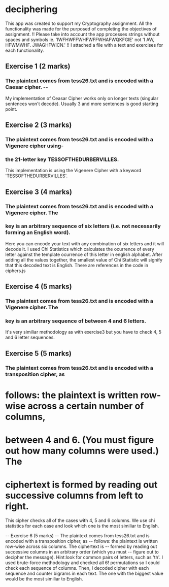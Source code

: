 # deciphering
This app was created to support my Cryptography assignment. All the functionality was made for the purposed of completing the objectives of assignment.
!! Please take into account the app processes strings without spaces and symbols ie. 'IWFHWFFWHFWFFWHAFWQKFGIE' not 'I AW, HFWMWHF. JWAGHFWICN.'
!! I attached a file with a text and exercises for each functionality.

## Exercise 1 (2 marks)
### The plaintext comes from tess26.txt and is encoded with a Caesar cipher. --
My implementation of Ceasar Cipher works only on longer texts (singular sentences won't decode). Usually 3 and more sentences is good starting point.

## Exercise 2 (3 marks)
### The plaintext comes from tess26.txt and is encoded with a Vigenere cipher using-
### the 21-letter key TESSOFTHEDURBERVILLES.
This implementation is using the Vigenere Cipher with a keyword 'TESSOFTHEDURBERVILLES'.

## Exercise 3 (4 marks) 
### The plaintext comes from tess26.txt and is encoded with a Vigenere cipher. The
### key is an arbitrary sequence of six letters (i.e. not necessarily forming an English word).
Here you can encode your text with any combination of six letters and it will decode it.
I used Chi Statistics which calculates the ocurrence of every letter against the template ocurrence of this letter in english alphabet.
After adding all the values together, the smallest value of Chi Statistic will signify that this decoded text is English.
There are references in the code in ciphers.js

## Exercise 4 (5 marks)
### The plaintext comes from tess26.txt and is encoded with a Vigenere cipher. The
### key is an arbitrary sequence of between 4 and 6 letters. 
It's very similiar methodology as with exercise3 but you have to check 4, 5 and 6 letter sequences.

## Exercise 5 (5 marks)
### The plaintext comes from tess26.txt and is encoded with a transposition cipher, as
# follows: the plaintext is written row-wise across a certain number of columns, 
# between 4 and 6. (You must figure out how many columns were used.) The
# ciphertext is formed by reading out successive columns from left to right.
This cipher checks all of the cases with 4, 5 and 6 columns. We use chi statistics for each case and 
look which one is the most similiar to English.

-- Exercise 6 (5 marks)
-- The plaintext comes from tess26.txt and is encoded with a transposition cipher, as
-- follows: the plaintext is written row-wise across six columns. The ciphertext is
-- formed by reading out successive columns in an arbitrary order (which you must
-- figure out to decipher the message). Hint:look for common pairs of letters, such as 'th'.
I used brute-force methodology and checked all 6! permutations so I could check each sequence of columns.
Then, I decoded cipher with each sequence and counter bigrams in each text. The one with the biggest value would be
the most similiar to English.
